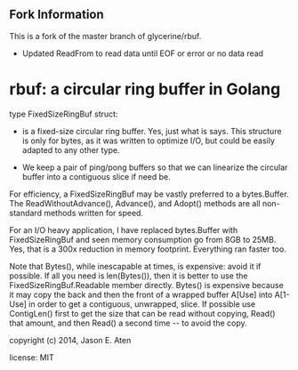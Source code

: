 ## Fork Information
This is a fork of the master branch of glycerine/rbuf.
* Updated ReadFrom to read data until EOF or error or no data read

rbuf: a circular ring buffer in Golang
====


type FixedSizeRingBuf struct:

   * is a fixed-size circular ring buffer. Yes, just what is says.
     This structure is only for bytes, as it was written to
     optimize I/O, but could be easily adapted to any other type.

   * We keep a pair of ping/pong buffers so that we can linearize
   the circular buffer into a contiguous slice if need be.

For efficiency, a FixedSizeRingBuf may be vastly preferred to
a bytes.Buffer. The ReadWithoutAdvance(), Advance(), and Adopt()
methods are all non-standard methods written for speed.

For an I/O heavy application, I have replaced bytes.Buffer with
FixedSizeRingBuf and seen memory consumption go from 8GB to 25MB.
Yes, that is a 300x reduction in memory footprint. Everything ran
faster too.

Note that Bytes(), while inescapable at times, is expensive: avoid
it if possible. If all you need is len(Bytes()), then it is better 
to use the FixedSizeRingBuf.Readable member directly.
Bytes() is expensive because it may copy the back and then 
the front of a wrapped buffer A[Use] into A[1-Use] in order to 
get a contiguous, unwrapped, slice. If possible use ContigLen()
first to get the size that can be read without copying, Read() that
amount, and then Read() a second time -- to avoid the copy.

copyright (c) 2014, Jason E. Aten

license: MIT
